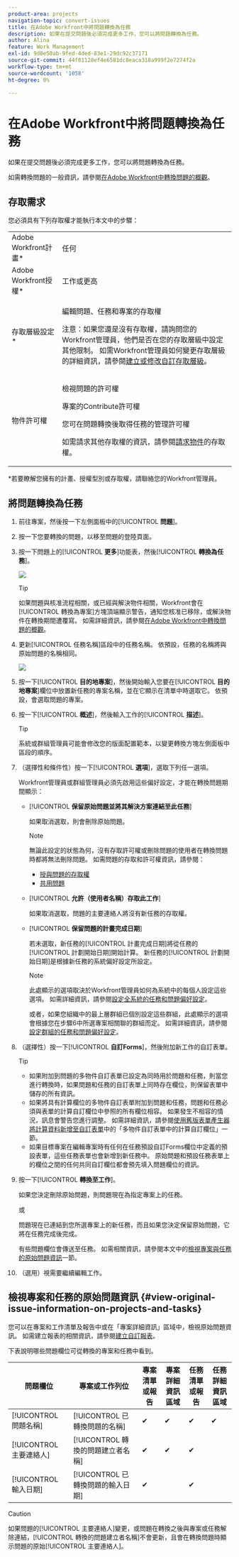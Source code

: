 ```yaml
---
product-area: projects
navigation-topic: convert-issues
title: 在Adobe Workfront中將問題轉換為任務
description: 如果在提交問題後必須完成更多工作，您可以將問題轉換為任務。
author: Alina
feature: Work Management
exl-id: 9d8e50ab-9fed-4ded-83e1-29dc92c37171
source-git-commit: 44f01128ef4e6581dc8eaca318a999f2e7274f2a
workflow-type: tm+mt
source-wordcount: '1058'
ht-degree: 0%

---
```


# 在Adobe Workfront中將問題轉換為任務

如果在提交問題後必須完成更多工作，您可以將問題轉換為任務。

如需轉換問題的一般資訊，請參閱[在Adobe Workfront中轉換問題的概觀](../../../manage-work/issues/convert-issues/convert-issues.md)。

## 存取需求

您必須具有下列存取權才能執行本文中的步驟：

<table style="table-layout:auto"> 
 <col> 
 <col> 
 <tbody> 
  <tr> 
   <td role="rowheader">Adobe Workfront計畫*</td> 
   <td> <p>任何</p> </td> 
  </tr> 
  <tr> 
   <td role="rowheader">Adobe Workfront授權*</td> 
   <td> <p>工作或更高</p> </td> 
  </tr> 
  <tr> 
   <td role="rowheader">存取層級設定*</td> 
   <td> <p>編輯問題、任務和專案的存取權</p> <p>注意：如果您還是沒有存取權，請詢問您的Workfront管理員，他們是否在您的存取層級中設定其他限制。 如需Workfront管理員如何變更存取層級的詳細資訊，請參閱<a href="../../../administration-and-setup/add-users/configure-and-grant-access/create-modify-access-levels.md" class="MCXref xref">建立或修改自訂存取層級</a>。</p> </td> 
  </tr> 
  <tr> 
   <td role="rowheader">物件許可權</td> 
   <td> <p>檢視問題的許可權</p> <p>專案的Contribute許可權</p> <p>您可在問題轉換後取得任務的管理許可權</p> <p>如需請求其他存取權的資訊，請參閱<a href="../../../workfront-basics/grant-and-request-access-to-objects/request-access.md" class="MCXref xref">請求物件</a>的存取權。</p> </td> 
  </tr> 
 </tbody> 
</table>

*若要瞭解您擁有的計畫、授權型別或存取權，請聯絡您的Workfront管理員。

## 將問題轉換為任務

1. 前往專案，然後按一下左側面板中的&#x200B;[!UICONTROL **問題**]。
1. 按一下您要轉換的問題，以移至問題的登陸頁面。
1. 按一下問題上的&#x200B;[!UICONTROL **更多**]&#x200B;功能表，然後&#x200B;[!UICONTROL **轉換為任務**]。

   ![](assets/qs-issue-more-menu-highlighted-350x469.png)

   >[!TIP]
   >
   >如果問題與核准流程相關，或已經與解決物件相關，Workfront會在[!UICONTROL 轉換為專案]方塊頂端顯示警告，通知您核准已移除，或解決物件在轉換期間遭覆寫。 如需詳細資訊，請參閱[在Adobe Workfront中轉換問題的概觀](../../../manage-work/issues/convert-issues/convert-issues.md)。

1. 更新[!UICONTROL 任務名稱]區段中的任務名稱。 依預設，任務的名稱將與原始問題的名稱相同。

   ![](assets/convert-to-task-box-nwe.png)

1. 按一下&#x200B;[!UICONTROL **目的地專案**]，然後開始輸入您要在&#x200B;[!UICONTROL **目的地專案**]&#x200B;欄位中放置新任務的專案名稱，並在它顯示在清單中時選取它。 依預設，會選取問題的專案。

1. 按一下&#x200B;[!UICONTROL **概述**]，然後輸入工作的&#x200B;[!UICONTROL **描述**]。

   >[!TIP]
   >
   >   系統或群組管理員可能會修改您的版面配置範本，以變更轉換方塊左側面板中區段的順序。

1. （選擇性和條件性）按一下&#x200B;[!UICONTROL **選項**]，選取下列任一選項。

   Workfront管理員或群組管理員必須先啟用這些偏好設定，才能在轉換問題期間顯示：

   * [!UICONTROL **保留原始問題並將其解決方案連結至此任務**]

     如果取消選取，則會刪除原始問題。

     >[!NOTE]
     >
     >無論此設定的狀態為何，沒有存取許可權或刪除問題的使用者在轉換問題時都將無法刪除問題。 如需問題的存取和許可權資訊，請參閱：
     >   
     >   * [授與問題的存取權](../../../administration-and-setup/add-users/configure-and-grant-access/grant-access-issues.md)
     >   * [共用問題](../../../workfront-basics/grant-and-request-access-to-objects/share-an-issue.md)
     >   
     >

   * [!UICONTROL **允許（使用者名稱）存取此工作**]

     如果取消選取，問題的主要連絡人將沒有新任務的存取權。

   * [!UICONTROL **保留問題的計畫完成日期**]

     若未選取，新任務的[!UICONTROL 計畫完成日期]將從任務的[!UICONTROL 計劃開始日期]開始計算。 新任務的[!UICONTROL 計劃開始日期]是根據新任務的系統偏好設定所設定。

     >[!NOTE]
     >
     >
     >此處顯示的選項取決於Workfront管理員如何為系統中的每個人設定這些選項。 如需詳細資訊，請參閱[設定全系統的任務和問題偏好設定](../../../administration-and-setup/set-up-workfront/configure-system-defaults/set-task-issue-preferences.md)。
     >
     >或者，如果您組織中的最上層群組已個別設定這些群組，此處顯示的選項會根據您在步驟6中所選專案相關聯的群組而定。 如需詳細資訊，請參閱[設定群組的任務和問題偏好設定](../../../administration-and-setup/manage-groups/create-and-manage-groups/configure-task-issue-preferences-group.md)。

1. （選擇性）按一下&#x200B;[!UICONTROL **自訂Forms**]，然後附加新工作的自訂表單。

   >[!TIP]
   >
   >* 如果附加到問題的多物件自訂表單已設定為同時用於問題和任務，則當您進行轉換時，如果問題和任務的自訂表單上同時存在欄位，則保留表單中儲存的所有資訊。
   >* 如果將具有計算欄位的多物件自訂表單附加到問題和任務，問題和任務必須與表單的計算自訂欄位中參照的所有欄位相容。 如果發生不相容的情況，訊息會警告您進行調整。 如需詳細資訊，請參閱[使用舊版表單產生器將計算資料新增至自訂表單](../../../administration-and-setup/customize-workfront/create-manage-custom-forms/add-calculated-data-to-custom-form.md)中的「多物件自訂表單中的計算自訂欄位」一節。
   >* 如果目標專案在編輯專案時有任何在任務預設自訂Forms欄位中定義的預設表單，這些任務表單也會新增到新任務中。 原始問題和預設任務表單上的欄位之間的任何共同自訂欄位都會預先填入問題欄位的資訊。


1. 按一下&#x200B;[!UICONTROL **轉換至工作**]。

   如果您決定刪除原始問題，則問題現在為指定專案上的任務。

   或

   問題現在已連結到您所選專案上的新任務，而且如果您決定保留原始問題，它將在任務完成後完成。

   有些問題欄位會傳送至任務。 如需相關資訊，請參閱本文中的[檢視專案與任務的原始問題資訊](#view-original-issue-information-on-projects-and-tasks)一節。

1. （選用）視需要繼續編輯工作。

## 檢視專案和任務的原始問題資訊 {#view-original-issue-information-on-projects-and-tasks}

您可以在專案和工作清單及報告中或在「專案詳細資訊」區域中，檢視原始問題資訊。 如需建立報表的相關資訊，請參閱[建立自訂報表](../../../reports-and-dashboards/reports/creating-and-managing-reports/create-custom-report.md)。

下表說明哪些問題欄位可從轉換的專案和任務中看到。

| 問題欄位 | 專案或工作列位 | 專案清單或報告 | 專案詳細資訊區域 | 任務清單或報告 | 任務詳細資訊區域 |
|---|---|---|---|---|---|
| [!UICONTROL 問題名稱] | [!UICONTROL 已轉換問題的名稱] | ✔ | ✔ | ✔ | ✔ |
| [!UICONTROL 主要連絡人] | [!UICONTROL 轉換的問題建立者名稱] | ✔ | ✔ | ✔ |
| [!UICONTROL 輸入日期] | [!UICONTROL 已轉換問題的輸入日期] | ✔ |  | ✔ |


>[!CAUTION]
>
>如果問題的[!UICONTROL 主要連絡人]變更，或問題在轉換之後與專案或任務解除連結，[!UICONTROL 轉換的問題建立者名稱]不會更新，且會在轉換問題時顯示問題的原始[!UICONTROL 主要連絡人]。
